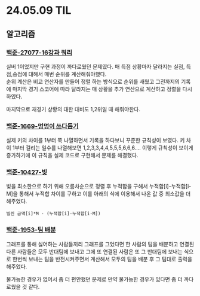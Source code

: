 # 24.05.09 TIL

## 알고리즘

### [백준-27077-16강과 쿼리](https://www.acmicpc.net/problem/27077)

실버 1이었지만 구현 과정이 까다로웠던 문제였다. 매 득점 상황마자 달라지는 실점, 득점,승점에 대해서 매번 순위를 계산해줘야했다.<br>
순위 계산은 비교 연산자를 만들어 정렬 하는 방식으로 순위를 새웠고 그전까지의 기록에 마지막 경기 스코어에 따라 달라지는 매 상황을 추가 연산으로 계산하고 정렬을 다시 하였다.

마지막으로 재경기 상황의 대한 대비도 1,2위일 때 해줘야한다.

### [백준-1669-멍멍이 쓰다듬기](https://www.acmicpc.net/problem/2418)

실제 키의 차이를 1부터 쭉 나열하면서 기록을 하다보니 꾸준한 규칙성이 보였다. 키 차이 1부터 걸리는 일수를 나열해보면 1,2,3,3,4,4,5,5,5,6,6,6.... 이렇게 규칙성이 보이게 증가하기에 이 규칙을 실제 코드로 구현해서 문제를 해결했다.

### [백준-10427-빚](https://www.acmicpc.net/problem/10427)

빚을 최소한으로 하기 위해 오름차순으로 정렬 후 누적합을 구해서 누적합[i]-누적합[i-M]을 통해서 누적합 차이를 구하고 이를 아래의 식에 이용해서 나온 값 중 최소값을 더해주었다.

```
빌린 금액[i]*M - (누적합[i]-누적합[i-M])
```

### [백준-1953-팀 배분](https://www.acmicpc.net/problem/1953)

그래프를 통해 싫어하는 사람들끼리 그래프를 그었다면 한 사람의 팀을 배분하고 연결된 다른 사람들은 모두 반대팀에 보내고 그에 또 연결된 사람은 또 그 반대팀에 보내는 식으로 한번씩 보내는 팀을 반전시켜주면서 계산해서 모두의 팀을 배분 후 그 팀대로 출력을 해주었다.

불가능한 경우가 없어서 좀 더 편안했던 문제로 만약 불가능한 경우가 있다면 좀 더 까다로웠을 것 같다.
